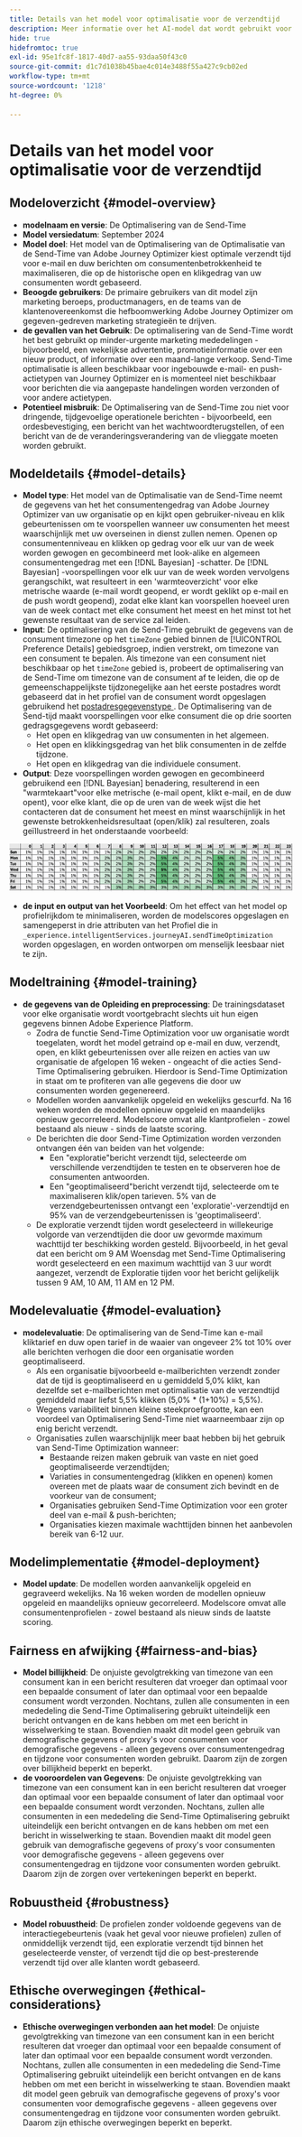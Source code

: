 ```yaml
---
title: Details van het model voor optimalisatie voor de verzendtijd
description: Meer informatie over het AI-model dat wordt gebruikt voor Send-Time Optimization in Adobe Journey Optimizer.
hide: true
hidefromtoc: true
exl-id: 95e1fc8f-1817-40d7-aa55-93daa50f43c0
source-git-commit: d1c7d1038b45bae4c014e3488f55a427c9cb02ed
workflow-type: tm+mt
source-wordcount: '1218'
ht-degree: 0%

---
```


# Details van het model voor optimalisatie voor de verzendtijd

## Modeloverzicht {#model-overview}

* **modelnaam en versie**: De Optimalisering van de Send-Time
* **Model versiedatum**: September 2024
* **Model doel**: Het model van de Optimalisering van de Optimalisatie van de Send-Time van Adobe Journey Optimizer kiest optimale verzendt tijd voor e-mail en duw berichten om consumentenbetrokkenheid te maximaliseren, die op de historische open en klikgedrag van uw consumenten wordt gebaseerd.
* **Beoogde gebruikers**: De primaire gebruikers van dit model zijn marketing beroeps, productmanagers, en de teams van de klantenovereenkomst die hefboomwerking Adobe Journey Optimizer om gegeven-gedreven marketing strategieën te drijven.
* **de gevallen van het Gebruik**: De optimalisering van de Send-Time wordt het best gebruikt op minder-urgente marketing mededelingen - bijvoorbeeld, een wekelijkse advertentie, promotieinformatie over een nieuw product, of informatie over een maand-lange verkoop. Send-Time optimalisatie is alleen beschikbaar voor ingebouwde e-mail- en push-actietypen van Journey Optimizer en is momenteel niet beschikbaar voor berichten die via aangepaste handelingen worden verzonden of voor andere actietypen.
* **Potentieel misbruik**: De Optimalisering van de Send-Time zou niet voor dringende, tijdgevoelige operationele berichten - bijvoorbeeld, een ordesbevestiging, een bericht van het wachtwoordterugstellen, of een bericht van de de veranderingsverandering van de vlieggate moeten worden gebruikt.

## Modeldetails {#model-details}

* **Model type**: Het model van de Optimalisatie van de Send-Time neemt de gegevens van het het consumentengedrag van Adobe Journey Optimizer van uw organisatie op en kijkt open gebruiker-niveau en klik gebeurtenissen om te voorspellen wanneer uw consumenten het meest waarschijnlijk met uw overseinen in dienst zullen nemen. Openen op consumentenniveau en klikken op gedrag voor elk uur van de week worden gewogen en gecombineerd met look-alike en algemeen consumentengedrag met een [!DNL Bayesian] -schatter. De [!DNL Bayesian] -voorspellingen voor elk uur van de week worden vervolgens gerangschikt, wat resulteert in een &#39;warmteoverzicht&#39; voor elke metrische waarde (e-mail wordt geopend, er wordt geklikt op e-mail en de push wordt geopend), zodat elke klant kan voorspellen hoeveel uren van de week contact met elke consument het meest en het minst tot het gewenste resultaat van de service zal leiden.
* **Input**: De optimalisering van de Send-Time gebruikt de gegevens van de consument timezone op het `timeZone` gebied binnen de [!UICONTROL Preference Details] gebiedsgroep, indien verstrekt, om timezone van een consument te bepalen. Als timezone van een consument niet beschikbaar op het `timeZone` gebied is, probeert de optimalisering van de Send-Time om timezone van de consument af te leiden, die op de gemeenschappelijkste tijdzonegelijke aan het eerste postadres wordt gebaseerd dat in het profiel van de consument wordt opgeslagen gebruikend het [ postadresgegevenstype ](../../xdm/data-types/postal-address.md). De Optimalisering van de Send-tijd maakt voorspellingen voor elke consument die op drie soorten gedragsgegevens wordt gebaseerd:
   * Het open en klikgedrag van uw consumenten in het algemeen.
   * Het open en klikkingsgedrag van het blik consumenten in de zelfde tijdzone.
   * Het open en klikgedrag van die individuele consument.
* **Output**: Deze voorspellingen worden gewogen en gecombineerd gebruikend een [!DNL Bayesian] benadering, resulterend in een &quot;warmtekaart&quot;voor elke metrische (e-mail opent, klikt e-mail, en de duw opent), voor elke klant, die op de uren van de week wijst die het contacteren dat de consument het meest en minst waarschijnlijk in het gewenste betrokkenheidsresultaat (open/klik) zal resulteren, zoals geïllustreerd in het onderstaande voorbeeld:

![ Send-Time de warmtekaart van de Optimalisering.](../images/models/send-time-optimization.png)

* **de input en output van het Voorbeeld**: Om het effect van het model op profielrijkdom te minimaliseren, worden de modelscores opgeslagen en samengeperst in drie attributen van het Profiel die in `_experience.intelligentServices.journeyAI.sendTimeOptimization` worden opgeslagen, en worden ontworpen om menselijk leesbaar niet te zijn.

## Modeltraining {#model-training}

* **de gegevens van de Opleiding en preprocessing**: De trainingsdataset voor elke organisatie wordt voortgebracht slechts uit hun eigen gegevens binnen Adobe Experience Platform.
   * Zodra de functie Send-Time Optimization voor uw organisatie wordt toegelaten, wordt het model getraind op e-mail en duw, verzendt, open, en klikt gebeurtenissen over alle reizen en acties van uw organisatie de afgelopen 16 weken - ongeacht of die acties Send-Time Optimalisering gebruiken. Hierdoor is Send-Time Optimization in staat om te profiteren van alle gegevens die door uw consumenten worden gegenereerd.
   * Modellen worden aanvankelijk opgeleid en wekelijks gescurfd. Na 16 weken worden de modellen opnieuw opgeleid en maandelijks opnieuw gecorreleerd. Modelscore omvat alle klantprofielen - zowel bestaand als nieuw - sinds de laatste scoring.
   * De berichten die door Send-Time Optimization worden verzonden ontvangen één van beiden van het volgende:
      * Een &quot;exploratie&quot;bericht verzendt tijd, selecteerde om verschillende verzendtijden te testen en te observeren hoe de consumenten antwoorden.
      * Een &quot;geoptimaliseerd&quot;bericht verzendt tijd, selecteerde om te maximaliseren klik/open tarieven. 5% van de verzendgebeurtenissen ontvangt een &#39;exploratie&#39;-verzendtijd en 95% van de verzendgebeurtenissen is &#39;geoptimaliseerd&#39;.
   * De exploratie verzendt tijden wordt geselecteerd in willekeurige volgorde van verzendtijden die door uw gevormde maximum wachttijd ter beschikking worden gesteld. Bijvoorbeeld, in het geval dat een bericht om 9 AM Woensdag met Send-Time Optimalisering wordt geselecteerd en een maximum wachttijd van 3 uur wordt aangezet, verzendt de Exploratie tijden voor het bericht gelijkelijk tussen 9 AM, 10 AM, 11 AM en 12 PM.

## Modelevaluatie {#model-evaluation}

* **modelevaluatie**: De optimalisering van de Send-Time kan e-mail kliktarief en duw open tarief in de waaier van ongeveer 2% tot 10% over alle berichten verhogen die door een organisatie worden geoptimaliseerd.
   * Als een organisatie bijvoorbeeld e-mailberichten verzendt zonder dat de tijd is geoptimaliseerd en u gemiddeld 5,0% klikt, kan dezelfde set e-mailberichten met optimalisatie van de verzendtijd gemiddeld maar liefst 5,5% klikken (5,0% * (1+10%) = 5,5%).
   * Wegens variabiliteit binnen kleine steekproefgrootte, kan een voordeel van Optimalisering Send-Time niet waarneembaar zijn op enig bericht verzendt.
   * Organisaties zullen waarschijnlijk meer baat hebben bij het gebruik van Send-Time Optimization wanneer:
      * Bestaande reizen maken gebruik van vaste en niet goed geoptimaliseerde verzendtijden;
      * Variaties in consumentengedrag (klikken en openen) komen overeen met de plaats waar de consument zich bevindt en de voorkeur van de consument;
      * Organisaties gebruiken Send-Time Optimization voor een groter deel van e-mail &amp; push-berichten;
      * Organisaties kiezen maximale wachttijden binnen het aanbevolen bereik van 6-12 uur.

## Modelimplementatie {#model-deployment}

* **Model update**: De modellen worden aanvankelijk opgeleid en gegraveerd wekelijks. Na 16 weken worden de modellen opnieuw opgeleid en maandelijks opnieuw gecorreleerd. Modelscore omvat alle consumentenprofielen - zowel bestaand als nieuw sinds de laatste scoring.

## Fairness en afwijking {#fairness-and-bias}

* **Model billijkheid**: De onjuiste gevolgtrekking van timezone van een consument kan in een bericht resulteren dat vroeger dan optimaal voor een bepaalde consument of later dan optimaal voor een bepaalde consument wordt verzonden. Nochtans, zullen alle consumenten in een mededeling die Send-Time Optimalisering gebruikt uiteindelijk een bericht ontvangen en de kans hebben om met een bericht in wisselwerking te staan. Bovendien maakt dit model geen gebruik van demografische gegevens of proxy&#39;s voor consumenten voor demografische gegevens - alleen gegevens over consumentengedrag en tijdzone voor consumenten worden gebruikt. Daarom zijn de zorgen over billijkheid beperkt en beperkt.
* **de vooroordelen van Gegevens**: De onjuiste gevolgtrekking van timezone van een consument kan in een bericht resulteren dat vroeger dan optimaal voor een bepaalde consument of later dan optimaal voor een bepaalde consument wordt verzonden. Nochtans, zullen alle consumenten in een mededeling die Send-Time Optimalisering gebruikt uiteindelijk een bericht ontvangen en de kans hebben om met een bericht in wisselwerking te staan. Bovendien maakt dit model geen gebruik van demografische gegevens of proxy&#39;s voor consumenten voor demografische gegevens - alleen gegevens over consumentengedrag en tijdzone voor consumenten worden gebruikt. Daarom zijn de zorgen over vertekeningen beperkt en beperkt.

## Robuustheid {#robustness}

* **Model robuustheid**: De profielen zonder voldoende gegevens van de interactiegebeurtenis (vaak het geval voor nieuwe profielen) zullen of onmiddellijk verzendt tijd, een exploratie verzendt tijd binnen het geselecteerde venster, of verzendt tijd die op best-presterende verzendt tijd over alle klanten wordt gebaseerd.

## Ethische overwegingen {#ethical-considerations}

* **Ethische overwegingen verbonden aan het model**: De onjuiste gevolgtrekking van timezone van een consument kan in een bericht resulteren dat vroeger dan optimaal voor een bepaalde consument of later dan optimaal voor een bepaalde consument wordt verzonden. Nochtans, zullen alle consumenten in een mededeling die Send-Time Optimalisering gebruikt uiteindelijk een bericht ontvangen en de kans hebben om met een bericht in wisselwerking te staan. Bovendien maakt dit model geen gebruik van demografische gegevens of proxy&#39;s voor consumenten voor demografische gegevens - alleen gegevens over consumentengedrag en tijdzone voor consumenten worden gebruikt. Daarom zijn ethische overwegingen beperkt en beperkt.
